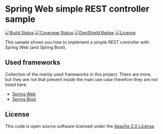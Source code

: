 # Spring Web simple REST controller sample
[![Build Status](https://travis-ci.org/ingogriebsch/sample-spring-web-simple-restcontroller.svg?branch=master)](https://travis-ci.org/ingogriebsch/sample-spring-web-simple-restcontroller)
[![Coverage Status](https://coveralls.io/repos/github/ingogriebsch/sample-spring-web-simple-restcontroller/badge.svg?branch=master)](https://coveralls.io/github/ingogriebsch/sample-spring-web-simple-restcontroller?branch=master)
[![DepShield Badge](https://depshield.sonatype.org/badges/ingogriebsch/sample-spring-web-simple-restcontroller/depshield.svg)](https://depshield.github.io)
[![License](http://img.shields.io/:license-apache-blue.svg)](http://www.apache.org/licenses/LICENSE-2.0.html)

This sample shows you how to implement a simple REST controller with Spring Web (and Spring Boot).

## Used frameworks
Collection of the mainly used frameworks in this project. There are more, but they are not that present inside the main use case therefore they are not listed here.
* [Spring Web](https://docs.spring.io/spring/docs/4.3.12.RELEASE/spring-framework-reference/htmlsingle/#spring-web)
* [Spring Boot](https://docs.spring.io/spring-boot/docs/1.5.10.RELEASE/reference/htmlsingle)

## License
This code is open source software licensed under the [Apache 2.0 License](https://www.apache.org/licenses/LICENSE-2.0.html).
